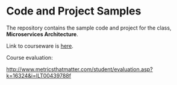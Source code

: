 
# Code and Project Samples
The repository contains the sample code and project for the class, **Microservices Architecture**.

Link to courseware is [here](https://drive.google.com/file/d/1j0niv6xjsZwWGdVrRhqt-EmZeX_j5ce8/view?usp=sharing).


Course evaluation:

http://www.metricsthatmatter.com/student/evaluation.asp?k=16324&i=ILT00439788f
